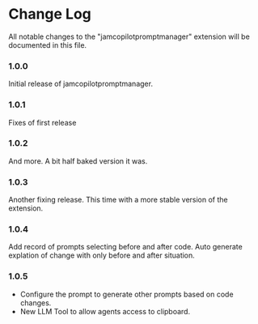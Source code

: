 # Change Log

All notable changes to the "jamcopilotpromptmanager" extension will be documented in this file.

### 1.0.0

Initial release of jamcopilotpromptmanager.

### 1.0.1

Fixes of first release

### 1.0.2

And more. A bit half baked version it was.

### 1.0.3

Another fixing release. This time with a more stable version of the extension.

### 1.0.4

Add record of prompts selecting before and after code. Auto generate explation of change with only before and after situation.

### 1.0.5

- Configure the prompt to generate other prompts based on code changes.
- New LLM Tool to allow agents access to clipboard.
